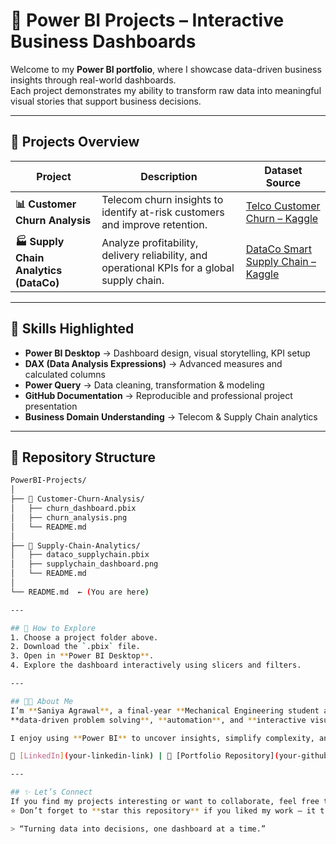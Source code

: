 # 💼 Power BI Projects – Interactive Business Dashboards

Welcome to my **Power BI portfolio**, where I showcase data-driven business insights through real-world dashboards.  
Each project demonstrates my ability to transform raw data into meaningful visual stories that support business decisions.

---

## 🚀 Projects Overview

| Project | Description | Dataset Source |
|----------|--------------|----------------|
| **📊 Customer Churn Analysis** | Telecom churn insights to identify at-risk customers and improve retention. | [Telco Customer Churn – Kaggle](https://www.kaggle.com/datasets/blastchar/telco-customer-churn) |
| **🏭 Supply Chain Analytics (DataCo)** | Analyze profitability, delivery reliability, and operational KPIs for a global supply chain. | [DataCo Smart Supply Chain – Kaggle](https://www.kaggle.com/datasets/ashoksmukesh/dataco-smart-supply-chain-for-big-data-analysis) |

---

## 🧠 Skills Highlighted
- **Power BI Desktop** → Dashboard design, visual storytelling, KPI setup  
- **DAX (Data Analysis Expressions)** → Advanced measures and calculated columns  
- **Power Query** → Data cleaning, transformation & modeling  
- **GitHub Documentation** → Reproducible and professional project presentation  
- **Business Domain Understanding** → Telecom & Supply Chain analytics  

---

## 📂 Repository Structure

```bash
PowerBI-Projects/
│
├── 📁 Customer-Churn-Analysis/
│   ├── churn_dashboard.pbix
│   ├── churn_analysis.png
│   └── README.md
│
├── 📁 Supply-Chain-Analytics/
│   ├── dataco_supplychain.pbix
│   ├── supplychain_dashboard.png
│   └── README.md
│
└── README.md  ← (You are here)

---

## 📌 How to Explore
1. Choose a project folder above.  
2. Download the `.pbix` file.  
3. Open in **Power BI Desktop**.  
4. Explore the dashboard interactively using slicers and filters.  

---

## 👩‍💻 About Me
I’m **Saniya Agrawal**, a final-year **Mechanical Engineering student at NIT Surat** with a passion for  
**data-driven problem solving**, **automation**, and **interactive visualization**.

I enjoy using **Power BI** to uncover insights, simplify complexity, and tell stories that drive smarter engineering and business decisions.  

🔗 [LinkedIn](your-linkedin-link) | 💼 [Portfolio Repository](your-github-link)

---

## ✨ Let’s Connect
If you find my projects interesting or want to collaborate, feel free to connect!  
⭐ Don’t forget to **star this repository** if you liked my work — it truly means a lot 😊

> “Turning data into decisions, one dashboard at a time.”

